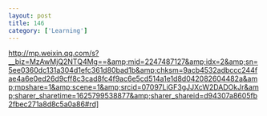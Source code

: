 ```yaml
---
layout: post
title: 146
category: ['Learning']
---
```


http://mp.weixin.qq.com/s?__biz=MzAwMjQ2NTQ4Mg==&amp;mid=2247487127&amp;idx=2&amp;sn=5ee0360dc131a304d1efc361d80bad1b&amp;chksm=9acb4532adbccc244fae4a6e0ed26d9cff8c3cad8fc4f9ac6e5cd514a1e1d8d042082604482a&amp;mpshare=1&amp;scene=1&amp;srcid=07097LiGF3gJJXcW2DADOkJr&amp;sharer_sharetime=1625799538877&amp;sharer_shareid=d94307a8605fb2fbec271a8d8c5a0a86#rd]


